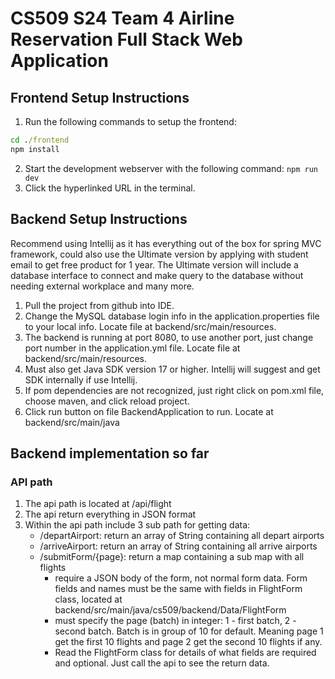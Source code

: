 # CS509 S24 Team 4 Airline Reservation Full Stack Web Application

## Frontend Setup Instructions

1. Run the following commands to setup the frontend:

```cmd
cd ./frontend
npm install

```

2. Start the development webserver with the following command: `npm run dev`
3. Click the hyperlinked URL in the terminal.


## Backend Setup Instructions
Recommend using Intellij as it has everything out of the box for spring MVC framework, could also use the Ultimate version by applying with student email to get free product for 1 year. The Ultimate version will include a database interface to connect and make query to the database without needing external workplace and many more.

1. Pull the project from github into IDE.
2. Change the MySQL database login info in the application.properties file to your local info. Locate file at backend/src/main/resources.
3. The backend is running at port 8080, to use another port, just change port number in the application.yml file. Locate file at backend/src/main/resources.
4. Must also get Java SDK version 17 or higher. Intellij will suggest and get SDK internally if use Intellij.
5. If pom dependencies are not recognized, just right click on pom.xml file, choose maven, and click reload project.
6. Click run button on file BackendApplication to run. Locate at backend/src/main/java

## Backend implementation so far
### API path
1. The api path is located at /api/flight
2. The api return everything in JSON format
3. Within the api path include 3 sub path for getting data:
     - /departAirport: return an array of String containing all depart airports
     - /arriveAirport: return an array of String containing all arrive airports
     - /submitForm/{page}: return a map containing a sub map with all flights
         + require a JSON body of the form, not normal form data. Form fields and names must be the same with fields in FlightForm class, located at backend/src/main/java/cs509/backend/Data/FlightForm
         + must specify the page (batch) in integer: 1 - first batch, 2 - second batch. Batch is in group of 10 for default. Meaning page 1 get the first 10 flights and page 2 get the second 10 flights if any.
         + Read the FlightForm class for details of what fields are required and optional. Just call the api to see the return data.
       





